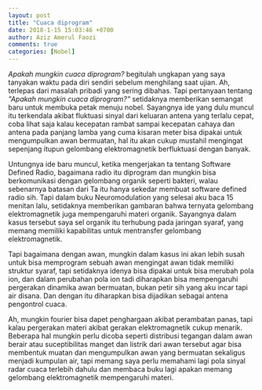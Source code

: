 ```yaml
---
layout: post
title: "Cuaca diprogram"
date: 2018-1-15 15:03:46 +0700
author: Aziz Amerul Faozi
comments: true
categories: [Nobel]
---
```

*Apakah mungkin cuaca diprogram?* begitulah ungkapan yang saya tanyakan waktu pada diri sendiri sebelum menghilang saat ujian. Ah, terlepas dari masalah pribadi yang sering dibahas. Tapi pertanyaan tentang *"Apakah mungkin cuaca diprogram?"* setidaknya memberikan semangat baru untuk membuka petak menuju nobel. Sayangnya ide yang dulu muncul itu terkendala akibat fluktuasi sinyal dari keluaran antena yang terlalu cepat, coba lihat saja kalau kecepatan rambat sampai kecepatan cahaya dan antena pada panjang lamba yang cuma kisaran meter bisa dipakai untuk mengumpulkan awan bermuatan, hal itu akan cukup mustahil mengingat sepenjang itupun gelombang elektromagnetik berfluktuasi dengan banyak. 

Untungnya ide baru muncul, ketika mengerjakan ta tentang Software Defined Radio, bagaimana radio itu diprogram dan mungkin bisa berkomunikasi dengan gelombang organik seperti bakteri, walau sebenarnya batasan dari Ta itu hanya sekedar membuat software defined radio sih. Tapi dalam buku Neuromodulation yang selesai aku baca 15 menitan lalu, setidaknya memberikan gambaran bahwa ternyata gelombang elektromagnetik juga mempengaruhi materi organik. Sayangnya dalam kasus tersebut saya sel organik itu terhubung pada jaringan syaraf, yang memang memiliki kapabilitas untuk mentransfer gelombang elektromagnetik. 

Tapi bagaimana dengan awan, mungkin dalam kasus ini akan lebih susah untuk bisa memprogram sebuah awan mengingat awan tidak memiliki struktur syaraf, tapi setidaknya idenya bisa dipakai untuk bisa merubah pola ion, dan dalam perubahan pola ion tadi diharapkan bisa mempengaruhi pergerakan dinamika awan bermuatan, bukan petir sih yang aku incar tapi air disana. Dan dengan itu diharapkan bisa dijadikan sebagai antena pengontrol cuaca.

Ah, mungkin fourier bisa dapet penghargaan akibat perambatan panas, tapi kalau pergerakan materi akibat gerakan elektromagnetik cukup menarik. Beberapa hal mungkin perlu dicoba seperti distribusi tegangan dalam awan berair atau suceptibilitas manget dan listrik dari awan tersebut agar bisa membentuk muatan dan mengumpulkan awan yang bermuatan sekaligus menjadi kumpulan air, tapi memang saya perlu memahami lagi pola sinyal radar cuaca terlebih dahulu dan membaca buku lagi apakan memang gelombang elektromagnetik mempengaruhi materi.

